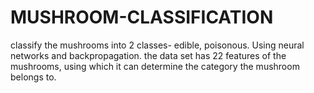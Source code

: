 # MUSHROOM-CLASSIFICATION
classify the mushrooms into 2 classes- edible, poisonous. Using neural networks and backpropagation.
the data set has 22 features of the mushrooms, using which it can determine the category the mushroom belongs to.
